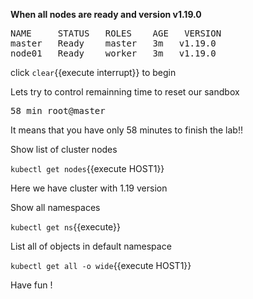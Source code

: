 

**When all nodes are ready and version v1.19.0** 

<pre>
NAME     STATUS   ROLES    AGE   VERSION
master   Ready    master   3m   v1.19.0
node01   Ready    worker   3m   v1.19.0
</pre>

click ```clear```{{execute interrupt}} to begin

Lets try to control remainning time to reset our sandbox

<pre>
58 min root@master
</pre>

It means that you have only 58 minutes to finish the lab!!

Show list of cluster nodes

`kubectl get nodes`{{execute HOST1}}

Here we have cluster with 1.19 version

Show all namespaces

`kubectl get ns`{{execute}}

List all of objects in default namespace

`kubectl get all -o wide`{{execute HOST1}}


Have fun !
